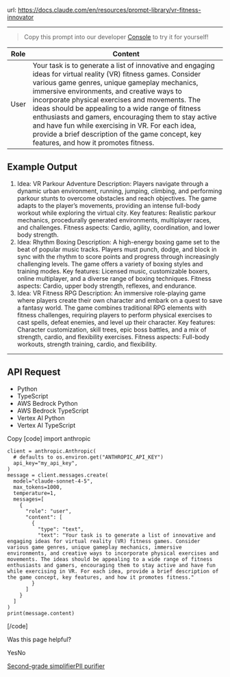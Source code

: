 url: https://docs.claude.com/en/resources/prompt-library/vr-fitness-innovator

---

> Copy this prompt into our developer [Console](https://console.anthropic.com/dashboard) to try it for yourself\!

Role| Content
---|---
User| Your task is to generate a list of innovative and engaging ideas for virtual reality \(VR\) fitness games. Consider various game genres, unique gameplay mechanics, immersive environments, and creative ways to incorporate physical exercises and movements. The ideas should be appealing to a wide range of fitness enthusiasts and gamers, encouraging them to stay active and have fun while exercising in VR. For each idea, provide a brief description of the game concept, key features, and how it promotes fitness.

## Example Output

  1. Idea: VR Parkour Adventure
Description: Players navigate through a dynamic urban environment, running, jumping, climbing, and performing parkour stunts to overcome obstacles and reach objectives. The game adapts to the player’s movements, providing an intense full-body workout while exploring the virtual city.
Key features: Realistic parkour mechanics, procedurally generated environments, multiplayer races, and challenges.
Fitness aspects: Cardio, agility, coordination, and lower body strength.
  2. Idea: Rhythm Boxing
Description: A high-energy boxing game set to the beat of popular music tracks. Players must punch, dodge, and block in sync with the rhythm to score points and progress through increasingly challenging levels. The game offers a variety of boxing styles and training modes.
Key features: Licensed music, customizable boxers, online multiplayer, and a diverse range of boxing techniques.
Fitness aspects: Cardio, upper body strength, reflexes, and endurance.
  3. Idea: VR Fitness RPG
Description: An immersive role-playing game where players create their own character and embark on a quest to save a fantasy world. The game combines traditional RPG elements with fitness challenges, requiring players to perform physical exercises to cast spells, defeat enemies, and level up their character.
Key features: Character customization, skill trees, epic boss battles, and a mix of strength, cardio, and flexibility exercises.
Fitness aspects: Full-body workouts, strength training, cardio, and flexibility.

* * *

## API Request

  * Python
  * TypeScript
  * AWS Bedrock Python
  * AWS Bedrock TypeScript
  * Vertex AI Python
  * Vertex AI TypeScript

Copy
[code]
    import anthropic

    client = anthropic.Anthropic(
      # defaults to os.environ.get("ANTHROPIC_API_KEY")
      api_key="my_api_key",
    )
    message = client.messages.create(
      model="claude-sonnet-4-5",
      max_tokens=1000,
      temperature=1,
      messages=[
        {
          "role": "user",
          "content": [
            {
              "type": "text",
              "text": "Your task is to generate a list of innovative and engaging ideas for virtual reality (VR) fitness games. Consider various game genres, unique gameplay mechanics, immersive environments, and creative ways to incorporate physical exercises and movements. The ideas should be appealing to a wide range of fitness enthusiasts and gamers, encouraging them to stay active and have fun while exercising in VR. For each idea, provide a brief description of the game concept, key features, and how it promotes fitness."
            }
          ]
        }
      ]
    )
    print(message.content)

[/code]

Was this page helpful?

YesNo

[Second-grade simplifier](/en/resources/prompt-library/second-grade-simplifier)[PII purifier](/en/resources/prompt-library/pii-purifier)
